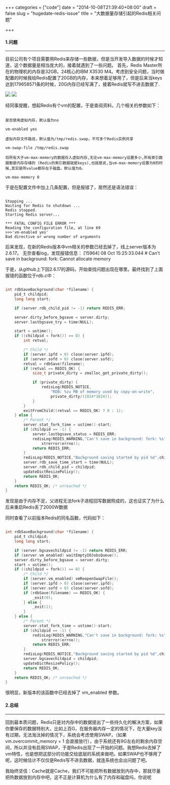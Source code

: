 +++
categories = ["code"]
date = "2014-10-08T21:39:40+08:00"
draft = false
slug = "hugedate-redis-issue"
title = "大数据量存储引起的Redis相关问题"

+++


#### 1.问题

---

目前公司有个项目需要用Redis来存储一些数据，但是当开发导入数据的时候才知道，这个数据量是相当庞大的，接着就遇到了一些问题。
首先，Redis Master所在的物理机的内存是32GB，24核心的IBM X3530 M4。考虑到安全问题，当时做配置的时候我给Redis配置了20GB的内存，本来想着足够用了，但是后来当keys达到179658571条的时候，20G内存已经写满了，接着Redis就写不进去数据了.

![](/images/2014/1412775479.png)
![](/images/2014/1412775550.png)

经同事提醒，想起Redis有个vm的配置，于是查阅资料，几个相关的参数如下：

``` shell

是否使用虚拟内存，默认值为no

vm-enabled yes

虚拟内存文件路径，默认值为/tmp/redis.swap，不可多个Redis实例共享

vm-swap-file /tmp/redis.swap

将所有大于vm-max-memory的数据存入虚拟内存,无论vm-max-memory设置多小,所有索引数据都是内存存储的 (Redis的索引数据就是keys),也就是说,当vm-max-memory设置为0的时候,其实是所value都存在于磁盘。默认值为0。

vm-max-memory 0

```
    


于是在配置文件中加上几条配置，但是报错了，居然还是语法错误：

``` shell

Stopping ...
Waiting for Redis to shutdown ...
Redis stopped.
Starting Redis server...

*** FATAL CONFIG FILE ERROR ***
Reading the configuration file, at line 69
>>>'vm-enabled yes'
Bad directive or wrong number of arguments

```

后来发现，在新的Redis版本中vm相关的参数已经去掉了，线上server版本为 2.6.17。
无奈查看log，发现报错信息： [15964] 08 Oct 15:25:33.044 # Can't save in background: fork: Cannot allocate memory

于是，从github上下回2.6.17的源码，开始查找问题出现在哪里。最终找到了上面报错的函数位于rdb.c中：

``` c

int rdbSaveBackground(char *filename) {
    pid_t childpid;
    long long start;

    if (server.rdb_child_pid != -1) return REDIS_ERR;

    server.dirty_before_bgsave = server.dirty;
    server.lastbgsave_try = time(NULL);

    start = ustime();
    if ((childpid = fork()) == 0) {
        int retval;

        /* Child */
        if (server.ipfd > 0) close(server.ipfd);
        if (server.sofd > 0) close(server.sofd);
        retval = rdbSave(filename);
        if (retval == REDIS_OK) {
            size_t private_dirty = zmalloc_get_private_dirty();

            if (private_dirty) {
                redisLog(REDIS_NOTICE,
                    "RDB: %zu MB of memory used by copy-on-write",
                    private_dirty/(1024*1024));
            }
        }
        exitFromChild((retval == REDIS_OK) ? 0 : 1);
    } else {
        /* Parent */
        server.stat_fork_time = ustime()-start;
        if (childpid == -1) {
            server.lastbgsave_status = REDIS_ERR;
            redisLog(REDIS_WARNING,"Can't save in background: fork: %s",
                strerror(errno));
            return REDIS_ERR;
        }
        redisLog(REDIS_NOTICE,"Background saving started by pid %d",childpid);
        server.rdb_save_time_start = time(NULL);
        server.rdb_child_pid = childpid;
        updateDictResizePolicy();
        return REDIS_OK;
    }
    return REDIS_OK; /* unreached */
}

```

发现是由于内存不足，父进程无法fork子进程回写数据照成的，这也证实了为什么后来重启Redis丢了2000W数据

同时查看了以前版本Redis的同名函数，代码如下：

``` c

int rdbSaveBackground(char *filename) {
    pid_t childpid;
    long long start;

    if (server.bgsavechildpid != -1) return REDIS_ERR;
    if (server.vm_enabled) waitEmptyIOJobsQueue();
    server.dirty_before_bgsave = server.dirty;
    start = ustime();
    if ((childpid = fork()) == 0) {
        /* Child */
        if (server.vm_enabled) vmReopenSwapFile();
        if (server.ipfd > 0) close(server.ipfd);
        if (server.sofd > 0) close(server.sofd);
        if (rdbSave(filename) == REDIS_OK) {
            _exit(0);
        } else {
            _exit(1);
        }
    } else {
        /* Parent */
        server.stat_fork_time = ustime()-start;
        if (childpid == -1) {
            redisLog(REDIS_WARNING,"Can't save in background: fork: %s",
                strerror(errno));
            return REDIS_ERR;
        }
        redisLog(REDIS_NOTICE,"Background saving started by pid %d",childpid);
        server.bgsavechildpid = childpid;
        updateDictResizePolicy();
        return REDIS_OK;
    }
    return REDIS_OK; /* unreached */
}

```
很明显，新版本的该函数中已经去掉了 vm_enabled 参数。



#### 2.总结

---

回到最本质问题，Redis只是对内存中的数据提出了一些持久化的解决方案，如果你要保存的数据特别大，比如上百G，在服务器内存一定的情况下，在大量key没有过期，无法淘汰掉的情况下，系统会考虑使用SWAP，（如果vm.overcommit_memory = 1 会直接放行），由于系统还有9G左右的剩余内存空间，所以并没有启用SWAP，于是Redis出现了一开始的问题。我想Redis去掉了vm特性，也是想把这部分的功能交给底层的系统来做吧。如果SWAP也不够用了呢，这时候估计不仅仅是Redis写不进去数据，就连系统也会出问题了吧。

我始终坚信：Cache就是Cache，我们不可能把所有数据放到内存中，那就尽量把热数据放到内存中吧，这不正是计算机为什么有了内存和磁盘吗，你说呢